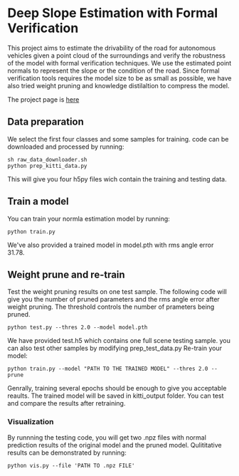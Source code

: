 # Deep Slope Estimation with Formal Verification

This project aims to estimate the drivability of the road for autonomous vehicles given a point cloud of the surroundings 
and verify the robustness of the model with formal verification techniques. We use the estimated point normals to 
represent the slope or the condition of the road. Since formal verification tools requires the model size to be as small as possible,
we have also tried weight pruning and knowledge distilaltion to compress the model.

The project page is [here](https://mscvprojects.ri.cmu.edu/2019teamf/)


## Data preparation
We select the first four classes and some samples for training. code can be downloaded and processed by running:
```
sh raw_data_downloader.sh
python prep_kitti_data.py
```
This will give you four h5py files wich contain the training and testing data.

## Train a model

You can train your normla estimation model by running:
```
python train.py 
```
We've also provided a trained model in model.pth with rms angle error 31.78.

## Weight prune and re-train
Test the weight pruning results on one test sample. The following code will give you the number of pruned parameters and the rms angle error after weight pruning.
The threshold controls the number of prameters being pruned.
```
python test.py --thres 2.0 --model model.pth
```
We have provided test.h5 which contains one full scene testing sample. you can also test other samples by modifying prep_test_data.py
Re-train your model: 
```
python train.py --model "PATH TO THE TRAINED MODEL" --thres 2.0 --prune
```
Genrally, training several epochs should be enough to give you acceptable reaults. The trained model will be saved in kitti_output folder. You can test and compare the results after retraining.

### Visualization
By runnning the testing code, you will get two .npz files with normal prediction results of the original model and the pruned model.
Qulititative results can be demonstrated by running:
```
python vis.py --file 'PATH TO .npz FILE'
```


